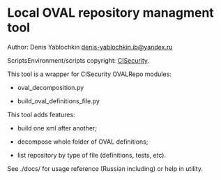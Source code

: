 # Local OVAL repository managment tool

Author: Denis Yablochkin <denis-yablochkin.ib@yandex.ru>

ScriptsEnvironment/scripts copyright: [CISecurity]([https://github.com/CISecurity/OVALRepo/](https://github.com/CISecurity/OVALRepo/)).

This tool is a wrapper for CISecurity OVALRepo modules:

- oval_decomposition.py

- build_oval_definitions_file.py

This tool adds features:

- build one xml after another;

- decompose whole folder of OVAL definitions;

- list repository by type of file (definitions, tests, etc).

See ./docs/ for usage reference (Russian including) or help in utility.
